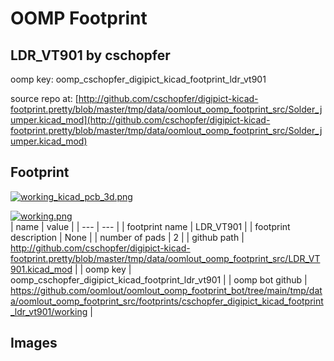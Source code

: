 # OOMP Footprint  
## LDR_VT901  by cschopfer  
  
oomp key: oomp_cschopfer_digipict_kicad_footprint_ldr_vt901  
  
source repo at: [http://github.com/cschopfer/digipict-kicad-footprint.pretty/blob/master/tmp/data/oomlout_oomp_footprint_src/Solder_jumper.kicad_mod](http://github.com/cschopfer/digipict-kicad-footprint.pretty/blob/master/tmp/data/oomlout_oomp_footprint_src/Solder_jumper.kicad_mod)  
## Footprint  
  
[![working_kicad_pcb_3d.png](working_kicad_pcb_3d_600.png)](working_kicad_pcb_3d.png)  
  
[![working.png](working_600.png)](working.png)  
| name | value | 
| --- | --- | 
| footprint name | LDR_VT901 | 
| footprint description | None | 
| number of pads | 2 | 
| github path | http://github.com/cschopfer/digipict-kicad-footprint.pretty/blob/master/tmp/data/oomlout_oomp_footprint_src/LDR_VT901.kicad_mod | 
| oomp key | oomp_cschopfer_digipict_kicad_footprint_ldr_vt901 | 
| oomp bot github | https://github.com/oomlout/oomlout_oomp_footprint_bot/tree/main/tmp/data/oomlout_oomp_footprint_src/footprints/cschopfer_digipict_kicad_footprint_ldr_vt901/working | 
## Images  
